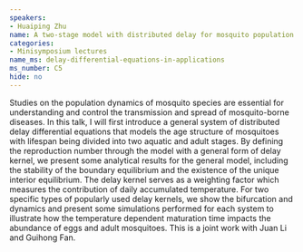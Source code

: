 ```yaml
---
speakers:
- Huaiping Zhu
name: A two-stage model with distributed delay for mosquito population dynamics
categories:
- Minisymposium lectures
name_ms: delay-differential-equations-in-applications
ms_number: C5
hide: no
---
```

Studies on the population dynamics of mosquito species are essential for understanding and control the transmission and spread of mosquito-borne diseases. In this talk, I will first introduce a general system of distributed delay differential equations that models the age structure of mosquitoes with lifespan being divided into two aquatic and adult stages. By defining the reproduction number through the model with a general form of delay kernel, we present some analytical results for the general model, including the stability of the boundary equilibrium and the existence of the unique interior equilibrium. The delay kernel serves as a weighting factor which measures the contribution of daily accumulated temperature. For two specific types of popularly used delay kernels, we show the bifurcation and dynamics and present some simulations performed for each system to illustrate how the temperature dependent maturation time impacts the abundance of eggs and adult mosquitoes. This is a joint work with Juan Li and Guihong Fan.

